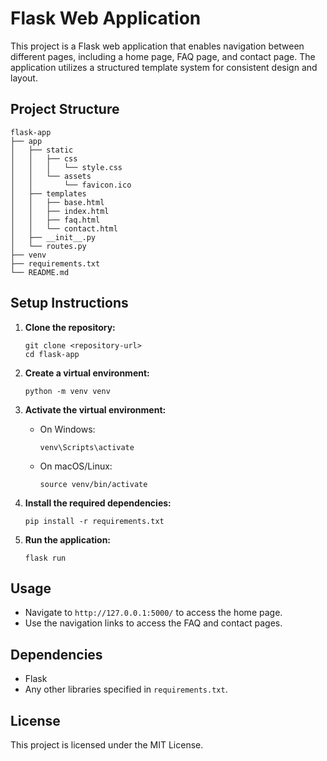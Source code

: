 # Flask Web Application

This project is a Flask web application that enables navigation between different pages, including a home page, FAQ page, and contact page. The application utilizes a structured template system for consistent design and layout.

## Project Structure

```
flask-app
├── app
│   ├── static
│   │   ├── css
│   │   │   └── style.css
│   │   └── assets
│   │       └── favicon.ico
│   ├── templates
│   │   ├── base.html
│   │   ├── index.html
│   │   ├── faq.html
│   │   └── contact.html
│   ├── __init__.py
│   └── routes.py
├── venv
├── requirements.txt
└── README.md
```

## Setup Instructions

1. **Clone the repository:**
   ```
   git clone <repository-url>
   cd flask-app
   ```

2. **Create a virtual environment:**
   ```
   python -m venv venv
   ```

3. **Activate the virtual environment:**
   - On Windows:
     ```
     venv\Scripts\activate
     ```
   - On macOS/Linux:
     ```
     source venv/bin/activate
     ```

4. **Install the required dependencies:**
   ```
   pip install -r requirements.txt
   ```

5. **Run the application:**
   ```
   flask run
   ```

## Usage

- Navigate to `http://127.0.0.1:5000/` to access the home page.
- Use the navigation links to access the FAQ and contact pages.

## Dependencies

- Flask
- Any other libraries specified in `requirements.txt`.

## License

This project is licensed under the MIT License.